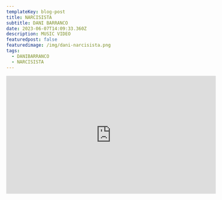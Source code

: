 ```yaml
---
templateKey: blog-post
title: NARCISISTA
subtitle: DANI BARRANCO
date: 2023-06-07T14:09:33.360Z
description: MUSIC VIDEO
featuredpost: false
featuredimage: /img/dani-narcisista.png
tags:
  - DANIBARRANCO
  - NARCISISTA
---
```

<iframe width="560" height="315" src="https://www.youtube.com/embed/knNSsY4xWhw" title="YouTube video player" frameborder="0" allow="accelerometer; autoplay; clipboard-write; encrypted-media; gyroscope; picture-in-picture; web-share" allowfullscreen></iframe>